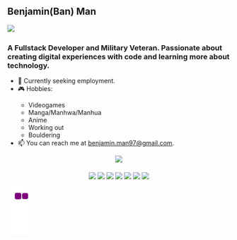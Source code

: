 

<!---
banjman81/banjman81 is a ✨ special ✨ repository because its `README.md` (this file) appears on your GitHub profile.
You can click the Preview link to take a look at your changes.
--->
<div align='left'>
  <h2 border-bottom: "none">Benjamin(Ban) Man</h2><a href='https://www.linkedin.com/in/ban-man-4b0536169/'><img src='https://img.shields.io/badge/linkedin-%230077B5.svg?style=for-the-badge&logo=linkedin&logoColor=white' /></a>  
  <h3>A Fullstack Developer  and Military Veteran.  Passionate about creating digital experiences with code and learning more about technology.</h3>
</div>

- 👀 Currently seeking employment.
- <div>
   🎮 Hobbies:
    <ul>
      <li>Videogames</li>
      <li>Manga/Manhwa/Manhua</li>
      <li>Anime</li>
      <li>Working out</li>
      <li>Bouldering</li>
    </ul>
  </div>
- 📫 You can reach me at benjamin.man97@gmail.com. 

<div align="center">
  <img height="180em" src="https://github-readme-stats.vercel.app/api/top-langs/?username=banjman81&layout=compact&langs_count=7&theme=radical"/>
</div>

<div style="display: inline_block" align="center"><br>
  <img src='https://img.shields.io/badge/html5-%23E34F26.svg?style=for-the-badge&logo=html5&logoColor=white' align="center" />
  <img src='https://img.shields.io/badge/css3-%231572B6.svg?style=for-the-badge&logo=css3&logoColor=white' align="center" />
  <img src='https://img.shields.io/badge/javascript-%23323330.svg?style=for-the-badge&logo=javascript&logoColor=%23F7DF1E' align="center" />
  <img src='https://img.shields.io/badge/MongoDB-%234ea94b.svg?style=for-the-badge&logo=mongodb&logoColor=white' align="center" />
  <img src='https://img.shields.io/badge/express.js-%23404d59.svg?style=for-the-badge&logo=express&logoColor=%2361DAFB' align="center" />
  <img src='https://img.shields.io/badge/react-%2320232a.svg?style=for-the-badge&logo=react&logoColor=%2361DAFB' align="center" />
  <img src='https://img.shields.io/badge/node.js-6DA55F?style=for-the-badge&logo=node.js&logoColor=white' align="center" />
</div>

<div align='center'> 
</div>

![snake gif](https://github.com/banjman81/banjman81/blob/output/github-contribution-grid-snake.gif)

